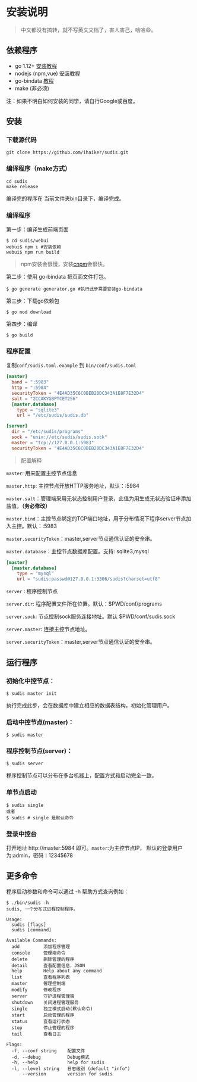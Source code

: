 # 安装说明

> 中文都没有搞转，就不写英文文档了，害人害己，哈哈😄。

## 依赖程序

- go 1.12+ [安装教程](https://www.runoob.com/go/go-environment.html)
- nodejs (npm,vue) [安装教程](https://www.runoob.com/nodejs/nodejs-install-setup.html)
- go-bindata [教程](https://github.com/shuLhan/go-bindata)
- make (非必须)

注：如果不明白如何安装的同学，请自行Google或百度。

## 安装

### 下载源代码

```shell script
git clone https://github.com/ihaiker/sudis.git
```

### 编译程序（make方式）

```shell script
cd sudis
make release
```
编译完的程序在 当前文件夹bin目录下，编译完成。

### 编译程序
第一步：编译生成前端页面
```shell script
$ cd sudis/webui 
webui$ npm i #安装依赖
webui$ npm run build
```
> npm安装会很慢，安装[cnpm](https://npm.taobao.org/)会很快。

第二步：使用 go-bindata 把页面文件打包。

```shell script
$ go generate generator.go #执行此步需要安装go-bindata
```

第三步：下载go依赖包
```shell script
$ go mod download
```

第四步：编译
```shell script
$ go build 
```

### 程序配置
复制`conf/sudis.toml.example` 到 `bin/conf/sudis.toml`
```toml
[master]
  band = ":5983"
  http = ":5984"
  securityToken = "4E4AD35C6C0BEB20DC343A1E8F7E32D4"
  salt = "2CCAKYGBPTCET2S6"
  [master.database]
    type = "sqlite3"
    url = "/etc/sudis/sudis.db"

[server]
  dir = "/etc/sudis/programs"
  sock = "unix://etc/sudis/sudis.sock"
  master = "tcp://127.0.0.1:5983"
  securityToken = "4E4AD35C6C0BEB20DC343A1E8F7E32D4"
```
> 配置解释

`master`: 用来配置主控节点信息

`master.http`: 主控节点开放HTTP服务地址，默认：:5984

`master.salt`：管理端采用无状态控制用户登录，此值为用生成无状态验证串添加盐值。**（务必修改）**

`master.bind`：主控节点绑定的TCP端口地址，用于分布情况下程序server节点加入主控。默认：:5983

`master.securityToken`：master,server节点通信认证的安全串。

`master.database`：主控节点数据库配置。支持: sqlite3,mysql

```toml
[master]
  [master.database]
    type = "mysql"
    url = "sudis:passwd@127.0.0.1:3306/sudis?charset=utf8"
```

`server` : 程序控制节点

`server.dir`: 程序配置文件所在位置。默认：$PWD/conf/programs

`server.sock`: 节点控制sock服务连接地址。默认 $PWD/conf/sudis.sock

`server.master`: 连接主控节点地址。

`server.securityToken`：master,server节点通信认证的安全串。



## 运行程序

### 初始化中控节点：

```shell
$ sudis master init 
```

执行完成此步，会在数据库中建立相应的数据表结构，初始化管理用户。



### **启动中控节点(master)：**

```shell
$ sudis master
```



### **程序控制节点(server)：**

```shell
$ sudis server
```

程序控制节点可以分布在多台机器上，配置方式和启动完全一致。



###  单节点启动

```shell
$ sudis single
或者
$ sudis # single 是默认命令
```



### 登录中控台

打开地址 http://master:5984 即可。`master`:为主控节点IP， 默认的登录用户为:admin，密码：12345678



## 更多命令

程序启动参数和命令可以通过 -h 帮助方式查询例如：

```shell
$ ./bin/sudis -h
sudis, 一个分布式进程控制程序。

Usage:
  sudis [flags]
  sudis [command]

Available Commands:
  add         添加程序管理
  console     管理端命令
  delete      删除管理的程序
  detail      查看配置信息，JSON
  help        Help about any command
  list        查看程序列表
  master      管理控制端
  modify      修改程序
  server      守护进程管理端
  shutdown    关闭进程管理服务
  single      独立模式启动(默认命令)
  start       启动管理的程序
  status      查看运行状态
  stop        停止管理的程序
  tail        查看日志

Flags:
  -f, --conf string    配置文件
  -d, --debug          Debug模式
  -h, --help           help for sudis
  -l, --level string   日志级别 (default "info")
      --version        version for sudis
```

